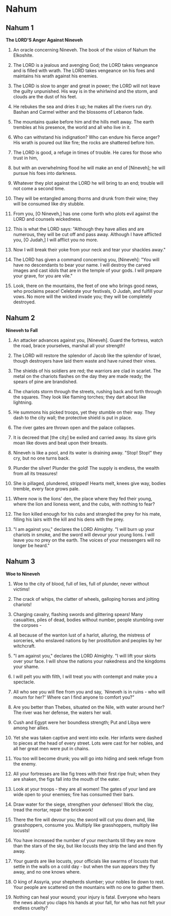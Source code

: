 # Nahum

## Nahum 1

__The LORD'S Anger Against Nineveh__

1. An oracle concerning Nineveh. The book of the vision of Nahum the Elkoshite.

2. The LORD is a jealous and avenging God; the LORD takes vengeance and is filled with wrath. The LORD takes vengeance on his foes and maintains his wrath against his enemies.

3. The LORD is slow to anger and great in power; the LORD will not leave the guilty unpunished. His way is in the whirlwind and the storm, and clouds are the dust of his feet.

4. He rebukes the sea and dries it up; he makes all the rivers run dry. Bashan and Carmel wither and the blossoms of Lebanon fade.

5. The mountains quake before him and the hills melt away. The earth trembles at his presence, the world and all who live in it.

6. Who can withstand his indignation? Who can endure his fierce anger? His wrath is poured out like fire; the rocks are shattered before him.

7. The LORD is good, a refuge in times of trouble. He cares for those who trust in him,

8. but with an overwhelming flood he will make an end of [Nineveh]; he will pursue his foes into darkness.

9. Whatever they plot against the LORD he will bring to an end; trouble will not come a second time.

10. They will be entangled among thorns and drunk from their wine; they will be consumed like dry stubble. 

11. From you, [O Nineveh,] has one come forth who plots evil against the LORD and counsels wickedness.

12. This is what the LORD says: "Although they have allies and are numerous, they will be cut off and pass away. Although I have afflicted you, [O Judah,] I will afflict you no more.

13. Now I will break their yoke from your neck and tear your shackles away."

14. The LORD has given a command concerning you, [Nineveh]: "You will have no descendants to bear your name. I will destroy the carved images and cast idols that are in the temple of your gods. I will prepare your grave, for you are vile."

15. Look, there on the mountains, the feet of one who brings good news, who proclaims peace! Celebrate your festivals, O Judah, and fulfill your vows. No more will the wicked invade you; they will be completely destroyed.

## Nahum 2

__Nineveh to Fall__

1. An attacker advances against you, [Nineveh]. Guard the fortress, watch the road, brace yourselves, marshal all your strength!

2. The LORD will restore the splendor of Jacob like the splendor of Israel, though destroyers have laid them waste and have ruined their vines.

3. The shields of his soldiers are red; the warriors are clad in scarlet. The metal on the chariots flashes on the day they are made ready; the spears of pine are brandished. 

4. The chariots storm through the streets, rushing back and forth through the squares. They look like flaming torches; they dart about like lightning.

5. He summons his picked troops, yet they stumble on their way. They dash to the city wall; the protective shield is put in place.

6. The river gates are thrown open and the palace collapses.

7. It is decreed that [the city] be exiled and carried away. Its slave girls moan like doves and beat upon their breasts.

8. Nineveh is like a pool, and its water is draining away. "Stop! Stop!" they cry, but no one turns back.

9. Plunder the silver! Plunder the gold! The supply is endless, the wealth from all its treasures!

10. She is pillaged, plundered, stripped! Hearts melt, knees give way, bodies tremble, every face grows pale.

11. Where now is the lions' den, the place where they fed their young, where the lion and lioness went, and the cubs, with nothing to fear?

12. The lion killed enough for his cubs and strangled the prey for his mate, filling his lairs with the kill and his dens with the prey.

13. "I am against you," declares the LORD Almighty. "I will burn up your chariots in smoke, and the sword will devour your young lions. I will leave you no prey on the earth. The voices of your messengers will no longer be heard."

## Nahum 3

__Woe to Nineveh__

1. Woe to the city of blood, full of lies, full of plunder, never without victims!

2. The crack of whips, the clatter of wheels, galloping horses and jolting chariots!

3. Charging cavalry, flashing swords and glittering spears! Many casualties, piles of dead, bodies without number, people stumbling over the corpses -

4. all because of the wanton lust of a harlot, alluring, the mistress of sorceries, who enslaved nations by her prostitution and peoples by her witchcraft.

5. "I am against you," declares the LORD Almighty. "I will lift your skirts over your face. I will show the nations your nakedness and the kingdoms your shame.

6. I will pelt you with filth, I will treat you with contempt and make you a spectacle.

7. All who see you will flee from you and say, `Nineveh is in ruins - who will mourn for her?' Where can I find anyone to comfort you?"

8. Are you better than Thebes, situated on the Nile, with water around her? The river was her defense, the waters her wall.

9. Cush and Egypt were her boundless strength; Put and Libya were among her allies.

10. Yet she was taken captive and went into exile. Her infants were dashed to pieces at the head of every street. Lots were cast for her nobles, and all her great men were put in chains.

11. You too will become drunk; you will go into hiding and seek refuge from the enemy.

12. All your fortresses are like fig trees with their first ripe fruit; when they are shaken, the figs fall into the mouth of the eater.

13. Look at your troops - they are all women! The gates of your land are wide open to your enemies; fire has consumed their bars.

14. Draw water for the siege, strengthen your defenses! Work the clay, tread the mortar, repair the brickwork!

15. There the fire will devour you; the sword will cut you down and, like grasshoppers, consume you. Multiply like grasshoppers, multiply like locusts!

16. You have increased the number of your merchants till they are more than the stars of the sky, but like locusts they strip the land and then fly away.

17. Your guards are like locusts, your officials like swarms of locusts that settle in the walls on a cold day - but when the sun appears they fly away, and no one knows where.

18. O king of Assyria, your shepherds slumber; your nobles lie down to rest. Your people are scattered on the mountains with no one to gather them.

19. Nothing can heal your wound; your injury is fatal. Everyone who hears the news about you claps his hands at your fall, for who has not felt your endless cruelty?

